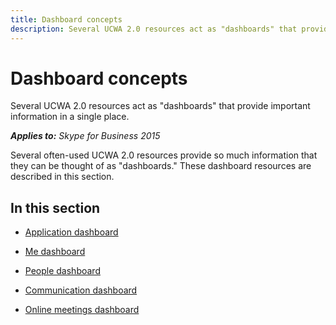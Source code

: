 ```yaml
---
title: Dashboard concepts
description: Several UCWA 2.0 resources act as "dashboards" that provide important information in a single place.
---
```


# Dashboard concepts
Several UCWA 2.0 resources act as "dashboards" that provide important information in a single place. 


 _**Applies to:** Skype for Business 2015_

Several often-used UCWA 2.0 resources provide so much information that they can be thought of as "dashboards." These dashboard resources are described in this section.


## In this section


- [Application dashboard](ApplicationDashboard.md)
 
- [Me dashboard](MeDashboard.md)
 
- [People dashboard](PeopleDashboard.md)
 
- [Communication dashboard](CommunicationDashboard.md)
 
- [Online meetings dashboard](OnlineMeetingsDashboard.md)
 
